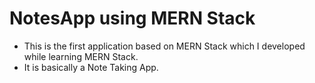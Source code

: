 # NotesApp using MERN Stack

- This is the first application based on MERN Stack which I developed while learning MERN Stack.
- It is basically a Note Taking App.

